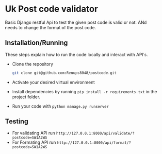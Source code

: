
# Uk Post code validator

Basic Django restful Api to test the given post code is valid or not.
ANd needs to change the format of the post code.

## Installation/Running
These steps explain how to run the code locally and interact with API's. 

- Clone the repository

    ```bash
    git clone git@github.com:Renups8048/postcode.git
    ```

- Activate your desired virtual environment

- Install dependencies by running ```pip install -r requirements.txt``` in the project folder.

- Run your code with `python manage.py runserver`

## Testing
- For validating API  run `http://127.0.0.1:8000/api/validate/?postcode=SW1A2WS`
- For Formating API run `http://127.0.0.1:8000/api/format/?postcode=SW1A2WS`